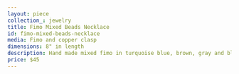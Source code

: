 ```yaml
---
layout: piece
collection_: jewelry
title: Fimo Mixed Beads Necklace
id: fimo-mixed-beads-necklace
media: Fimo and copper clasp
dimensions: 8" in length
description: Hand made mixed fimo in turquoise blue, brown, gray and black, with brown, beige copper and turquoise beads.
price: $45
---
```

